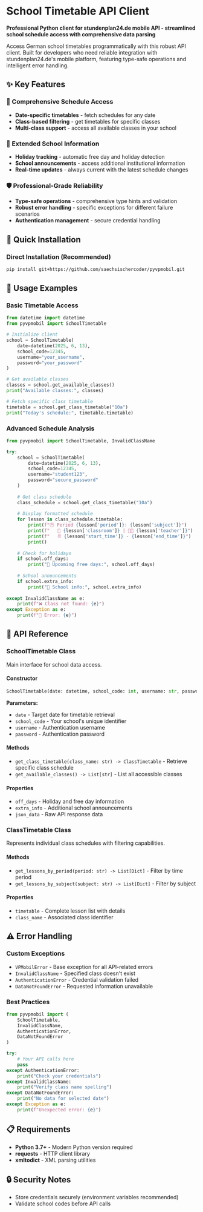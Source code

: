 # School Timetable API Client

**Professional Python client for stundenplan24.de mobile API - streamlined school schedule access with comprehensive data parsing**

Access German school timetables programmatically with this robust API client. Built for developers who need reliable integration with stundenplan24.de's mobile platform, featuring type-safe operations and intelligent error handling.

## ✨ Key Features

### **📅 Comprehensive Schedule Access**
- **Date-specific timetables** - fetch schedules for any date
- **Class-based filtering** - get timetables for specific classes
- **Multi-class support** - access all available classes in your school

### **🏫 Extended School Information**
- **Holiday tracking** - automatic free day and holiday detection
- **School announcements** - access additional institutional information
- **Real-time updates** - always current with the latest schedule changes

### **🛡️ Professional-Grade Reliability**
- **Type-safe operations** - comprehensive type hints and validation
- **Robust error handling** - specific exceptions for different failure scenarios
- **Authentication management** - secure credential handling

## 🚀 Quick Installation

### **Direct Installation (Recommended)**
```bash
pip install git+https://github.com/saechsischercoder/pyvpmobil.git
```

## 📖 Usage Examples

### **Basic Timetable Access**
```python
from datetime import datetime
from pyvpmobil import SchoolTimetable

# Initialize client
school = SchoolTimetable(
    date=datetime(2025, 6, 13),
    school_code=12345,
    username="your_username",
    password="your_password"
)

# Get available classes
classes = school.get_available_classes()
print("Available classes:", classes)

# Fetch specific class timetable
timetable = school.get_class_timetable("10a")
print("Today's schedule:", timetable.timetable)
```

### **Advanced Schedule Analysis**
```python
from pyvpmobil import SchoolTimetable, InvalidClassName

try:
    school = SchoolTimetable(
        date=datetime(2025, 6, 13),
        school_code=12345,
        username="student123",
        password="secure_password"
    )
    
    # Get class schedule
    class_schedule = school.get_class_timetable("10a")
    
    # Display formatted schedule
    for lesson in class_schedule.timetable:
        print(f"🕐 Period {lesson['period']}: {lesson['subject']}")
        print(f"   📍 {lesson['classroom']} | 👨‍🏫 {lesson['teacher']}")
        print(f"   ⏰ {lesson['start_time']} - {lesson['end_time']}")
        print()
    
    # Check for holidays
    if school.off_days:
        print("🎉 Upcoming free days:", school.off_days)
    
    # School announcements
    if school.extra_info:
        print("📢 School info:", school.extra_info)
        
except InvalidClassName as e:
    print(f"❌ Class not found: {e}")
except Exception as e:
    print(f"🚨 Error: {e}")
```

## 🔧 API Reference

### **SchoolTimetable Class**

Main interface for school data access.

#### **Constructor**
```python
SchoolTimetable(date: datetime, school_code: int, username: str, password: str)
```

**Parameters:**
- `date` - Target date for timetable retrieval
- `school_code` - Your school's unique identifier
- `username` - Authentication username
- `password` - Authentication password

#### **Methods**
- `get_class_timetable(class_name: str) -> ClassTimetable` - Retrieve specific class schedule
- `get_available_classes() -> List[str]` - List all accessible classes

#### **Properties**
- `off_days` - Holiday and free day information
- `extra_info` - Additional school announcements
- `json_data` - Raw API response data

### **ClassTimetable Class**

Represents individual class schedules with filtering capabilities.

#### **Methods**
- `get_lessons_by_period(period: str) -> List[Dict]` - Filter by time period
- `get_lessons_by_subject(subject: str) -> List[Dict]` - Filter by subject

#### **Properties**
- `timetable` - Complete lesson list with details
- `class_name` - Associated class identifier

## ⚠️ Error Handling

### **Custom Exceptions**
- `VPMobilError` - Base exception for all API-related errors
- `InvalidClassName` - Specified class doesn't exist
- `AuthenticationError` - Credential validation failed
- `DataNotFoundError` - Requested information unavailable

### **Best Practices**
```python
from pyvpmobil import (
    SchoolTimetable, 
    InvalidClassName, 
    AuthenticationError,
    DataNotFoundError
)

try:
    # Your API calls here
    pass
except AuthenticationError:
    print("Check your credentials")
except InvalidClassName:
    print("Verify class name spelling")
except DataNotFoundError:
    print("No data for selected date")
except Exception as e:
    print(f"Unexpected error: {e}")
```

## 📋 Requirements

- **Python 3.7+** - Modern Python version required
- **requests** - HTTP client library
- **xmltodict** - XML parsing utilities

## 🔒 Security Notes

- Store credentials securely (environment variables recommended)
- Validate school codes before API calls

